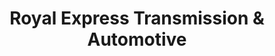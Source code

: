 ---
title: "Royal Express Transmission & Automotive"
url: /panguitch/royal-express-transmission-and-automotive/
shop: car repair
---